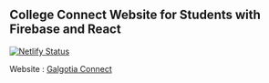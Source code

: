 ## College Connect Website for Students with Firebase and React
[![Netlify Status](https://api.netlify.com/api/v1/badges/5d74b0ed-c3b9-4c77-8229-a54f6eb4b0f7/deploy-status)](https://app.netlify.com/sites/nervous-swirles-ee977f/deploys)

Website : [Galgotia Connect](www.galgotiaconnect.social)
